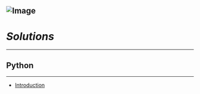 ![Image](https://blog.hackerrank.com/wp-content/uploads/2018/03/HR-Logo-Main.png)
---
# *Solutions*
---
## Python
---
* [Introduction](https://github.com/SachinHR/Hackerrank_Solution/blob/master/Python/Introduction.py)

